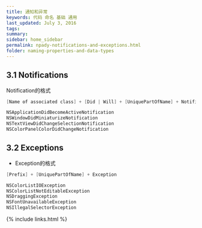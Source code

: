 ```yaml
---
title: 通知和异常
keywords: 代码 命名 基础 通用
last_updated: July 3, 2016
tags:
summary:
sidebar: home_sidebar
permalink: npady-notifications-and-exceptions.html
folder: naming-properties-and-data-types
---
```



## 3.1 Notifications

Notification的格式

```objective-c
[Name of associated class] + [Did | Will] + [UniquePartOfName] + Notification
```

```objective-c
NSApplicationDidBecomeActiveNotification
NSWindowDidMiniaturizeNotification 
NSTextViewDidChangeSelectionNotification
NSColorPanelColorDidChangeNotification
```

## 3.2 Exceptions

- Exception的格式

```objective-c
[Prefix] + [UniquePartOfName] + Exception
```

```objective-c
NSColorListIOException
NSColorListNotEditableException
NSDraggingException  
NSFontUnavailableException
NSIllegalSelectorException
```





{% include links.html %}
